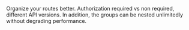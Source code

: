 Organize your routes better. Authorization required vs non required, different API versions. In addition, the groups can be nested unlimitedly without degrading performance.


